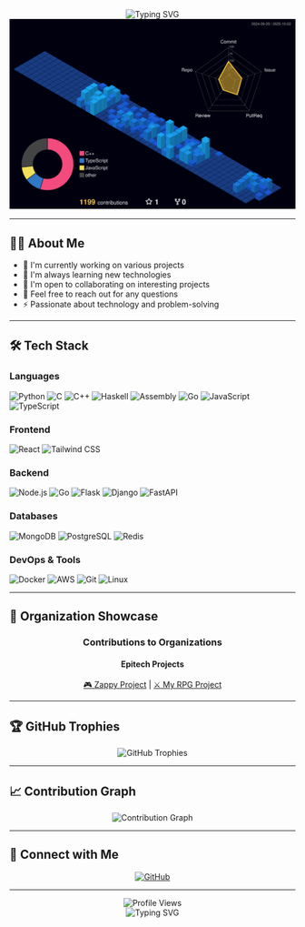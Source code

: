 <div align="center">
  <img src="https://readme-typing-svg.herokuapp.com?font=Fira+Code&pause=1000&color=00D9FF&center=true&vCenter=true&width=435&lines=Hi+there+%F0%9F%91%8B%2C+I'm+aernw;Full+Stack+Developer;Always+learning+new+things" alt="Typing SVG" />
</div>

<div align="center">
  <img src="https://github.com/aernw1/aernw1/blob/main/profile-3d-contrib/profile-night-view.svg" alt="3D Contribution Graph" />
</div>

---

## 👨‍💻 About Me

- 🔭 I'm currently working on various projects
- 🌱 I'm always learning new technologies
- 👯 I'm open to collaborating on interesting projects
- 💬 Feel free to reach out for any questions
- ⚡ Passionate about technology and problem-solving

---

## 🛠️ Tech Stack

### Languages
![Python](https://img.shields.io/badge/Python-3776AB?style=for-the-badge&logo=python&logoColor=white)
![C](https://img.shields.io/badge/C-00599C?style=for-the-badge&logo=c&logoColor=white)
![C++](https://img.shields.io/badge/C++-00599C?style=for-the-badge&logo=c%2B%2B&logoColor=white)
![Haskell](https://img.shields.io/badge/Haskell-5D4F85?style=for-the-badge&logo=haskell&logoColor=white)
![Assembly](https://img.shields.io/badge/Assembly-6E4C13?style=for-the-badge&logo=assemblyscript&logoColor=white)
![Go](https://img.shields.io/badge/Go-00ADD8?style=for-the-badge&logo=go&logoColor=white)
![JavaScript](https://img.shields.io/badge/JavaScript-F7DF1E?style=for-the-badge&logo=javascript&logoColor=black)
![TypeScript](https://img.shields.io/badge/TypeScript-007ACC?style=for-the-badge&logo=typescript&logoColor=white)

### Frontend
![React](https://img.shields.io/badge/React-20232A?style=for-the-badge&logo=react&logoColor=61DAFB)
![Tailwind CSS](https://img.shields.io/badge/Tailwind_CSS-38B2AC?style=for-the-badge&logo=tailwind-css&logoColor=white)

### Backend
![Node.js](https://img.shields.io/badge/Node.js-43853D?style=for-the-badge&logo=node.js&logoColor=white)
![Go](https://img.shields.io/badge/Go-00ADD8?style=for-the-badge&logo=go&logoColor=white)
![Flask](https://img.shields.io/badge/Flask-000000?style=for-the-badge&logo=flask&logoColor=white)
![Django](https://img.shields.io/badge/Django-092E20?style=for-the-badge&logo=django&logoColor=white)
![FastAPI](https://img.shields.io/badge/FastAPI-005571?style=for-the-badge&logo=fastapi)

### Databases
![MongoDB](https://img.shields.io/badge/MongoDB-4EA94B?style=for-the-badge&logo=mongodb&logoColor=white)
![PostgreSQL](https://img.shields.io/badge/PostgreSQL-316192?style=for-the-badge&logo=postgresql&logoColor=white)
![Redis](https://img.shields.io/badge/Redis-DC382D?style=for-the-badge&logo=redis&logoColor=white)

### DevOps & Tools
![Docker](https://img.shields.io/badge/Docker-2496ED?style=for-the-badge&logo=docker&logoColor=white)
![AWS](https://img.shields.io/badge/Amazon_AWS-232F3E?style=for-the-badge&logo=amazon-aws&logoColor=white)
![Git](https://img.shields.io/badge/Git-F05032?style=for-the-badge&logo=git&logoColor=white)
![Linux](https://img.shields.io/badge/Linux-FCC624?style=for-the-badge&logo=linux&logoColor=black)

---

## 🌟 Organization Showcase

<div align="center">
  <h3>Contributions to Organizations</h3>
</div>

<div align="center">
  <h4>Epitech Projects</h4>
  <a href="https://github.com/EpitechPromo2028/B-YEP-400-PAR-4-1-zappy-alexandre.sok">🎮 Zappy Project</a> | 
  <a href="https://github.com/EpitechPromo2028/B-MUL-200-PAR-2-1-myrpg-erwan.seytor">⚔️ My RPG Project</a>
</div>

---

## 🏆 GitHub Trophies

<div align="center">
  <img src="https://github-profile-trophy.vercel.app/?username=aernw&theme=tokyonight&no-frame=true&no-bg=true&margin-w=4" alt="GitHub Trophies" />
</div>

---


## 📈 Contribution Graph

<div align="center">
  <img src="https://github.com/aernw/aernw/blob/main/snake.svg" alt="Contribution Graph" />
</div>

---

## 🤝 Connect with Me

<div align="center">
  <a href="https://github.com/aernw" target="_blank">
    <img src="https://img.shields.io/badge/GitHub-100000?style=for-the-badge&logo=github&logoColor=white" alt="GitHub" />
  </a>
</div>

---

<div align="center">
  <img src="https://komarev.com/ghpvc/?username=aernw&style=for-the-badge&color=blue" alt="Profile Views" />
</div>

<div align="center">
  <img src="https://readme-typing-svg.herokuapp.com?font=Fira+Code&pause=1000&color=00D9FF&center=true&vCenter=true&width=435&lines=Thanks+for+visiting!+%F0%9F%98%8A;Feel+free+to+reach+out!" alt="Typing SVG" />
</div>
